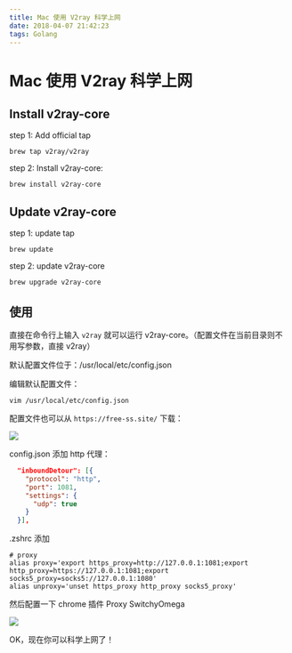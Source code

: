 ```yaml
---
title: Mac 使用 V2ray 科学上网
date: 2018-04-07 21:42:23
tags: Golang
---
```

# Mac 使用 V2ray 科学上网

## Install v2ray-core

step 1: Add official tap

```Shell
brew tap v2ray/v2ray
```

step 2: Install v2ray-core:

```shell
brew install v2ray-core
```

## Update v2ray-core

step 1: update tap

```shell
brew update
```

step 2: update v2ray-core

```Shell
brew upgrade v2ray-core
```

## 使用

直接在命令行上输入 `v2ray` 就可以运行 v2ray-core。（配置文件在当前目录则不用写参数，直接 v2ray）

默认配置文件位于：/usr/local/etc/config.json

编辑默认配置文件：

```
vim /usr/local/etc/config.json
```

配置文件也可以从 `https://free-ss.site/` 下载：

![](/img/src/free-ss.png)

config.json 添加 http 代理：

```Json
  "inboundDetour": [{
    "protocol": "http",
    "port": 1081,
    "settings": {
      "udp": true
    }
  }],
```

.zshrc 添加

```
# proxy
alias proxy='export https_proxy=http://127.0.0.1:1081;export http_proxy=https://127.0.0.1:1081;export socks5_proxy=socks5://127.0.0.1:1080'
alias unproxy='unset https_proxy http_proxy socks5_proxy'
```

然后配置一下 chrome 插件 Proxy SwitchyOmega

![](/img/src/switchOmega.png)

OK，现在你可以科学上网了！